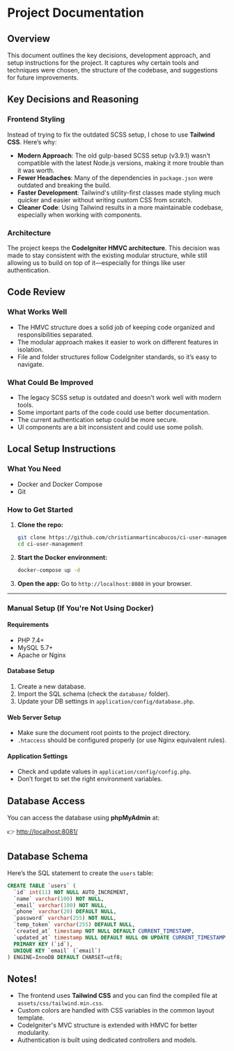 # Project Documentation

## Overview

This document outlines the key decisions, development approach, and setup instructions for the project. It captures why certain tools and techniques were chosen, the structure of the codebase, and suggestions for future improvements.

## Key Decisions and Reasoning

### Frontend Styling

Instead of trying to fix the outdated SCSS setup, I chose to use **Tailwind CSS**. Here’s why:

- **Modern Approach**: The old gulp-based SCSS setup (v3.9.1) wasn't compatible with the latest Node.js versions, making it more trouble than it was worth.
- **Fewer Headaches**: Many of the dependencies in `package.json` were outdated and breaking the build.
- **Faster Development**: Tailwind's utility-first classes made styling much quicker and easier without writing custom CSS from scratch.
- **Cleaner Code**: Using Tailwind results in a more maintainable codebase, especially when working with components.

### Architecture

The project keeps the **CodeIgniter HMVC architecture**. This decision was made to stay consistent with the existing modular structure, while still allowing us to build on top of it—especially for things like user authentication.

## Code Review

### What Works Well

- The HMVC structure does a solid job of keeping code organized and responsibilities separated.
- The modular approach makes it easier to work on different features in isolation.
- File and folder structures follow CodeIgniter standards, so it’s easy to navigate.

### What Could Be Improved

- The legacy SCSS setup is outdated and doesn’t work well with modern tools.
- Some important parts of the code could use better documentation.
- The current authentication setup could be more secure.
- UI components are a bit inconsistent and could use some polish.

## Local Setup Instructions

### What You Need

- Docker and Docker Compose
- Git

### How to Get Started

1. **Clone the repo:**
   ```bash
   git clone https://github.com/christianmartincabucos/ci-user-management
   cd ci-user-management
   ```

2. **Start the Docker environment:**
   ```bash
   docker-compose up -d
   ```

3. **Open the app:**
   Go to `http://localhost:8080` in your browser.

---

### Manual Setup (If You're Not Using Docker)

#### Requirements

- PHP 7.4+
- MySQL 5.7+
- Apache or Nginx

#### Database Setup

1. Create a new database.
2. Import the SQL schema (check the `database/` folder).
3. Update your DB settings in `application/config/database.php`.

#### Web Server Setup

- Make sure the document root points to the project directory.
- `.htaccess` should be configured properly (or use Nginx equivalent rules).

#### Application Settings

- Check and update values in `application/config/config.php`.
- Don’t forget to set the right environment variables.

## Database Access

You can access the database using **phpMyAdmin** at:

👉 [http://localhost:8081/](http://localhost:8081/)

## Database Schema

Here’s the SQL statement to create the `users` table:

```sql
CREATE TABLE `users` (
  `id` int(11) NOT NULL AUTO_INCREMENT,
  `name` varchar(100) NOT NULL,
  `email` varchar(100) NOT NULL,
  `phone` varchar(20) DEFAULT NULL,
  `password` varchar(255) NOT NULL,
  `temp_token` varchar(255) DEFAULT NULL,
  `created_at` timestamp NOT NULL DEFAULT CURRENT_TIMESTAMP,
  `updated_at` timestamp NULL DEFAULT NULL ON UPDATE CURRENT_TIMESTAMP,
  PRIMARY KEY (`id`),
  UNIQUE KEY `email` (`email`)
) ENGINE=InnoDB DEFAULT CHARSET=utf8;
```
## Notes!

- The frontend uses **Tailwind CSS** and you can find the compiled file at `assets/css/tailwind.min.css`.
- Custom colors are handled with CSS variables in the common layout template.
- CodeIgniter's MVC structure is extended with HMVC for better modularity.
- Authentication is built using dedicated controllers and models.
